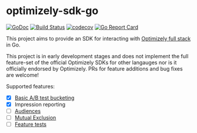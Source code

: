 # optimizely-sdk-go
[![GoDoc](https://godoc.org/github.com/spothero/optimizely-sdk-go?status.svg)](https://godoc.org/github.com/spothero/optimizely-sdk-go)
[![Build Status](https://circleci.com/gh/spothero/optimizely-sdk-go/tree/master.svg?style=shield)](https://circleci.com/gh/spothero/optimizely-sdk-go/tree/master)
[![codecov](https://codecov.io/gh/spothero/optimizely-sdk-go/branch/master/graph/badge.svg)](https://codecov.io/gh/spothero/optimizely-sdk-go)
[![Go Report Card](https://goreportcard.com/badge/github.com/spothero/optimizely-sdk-go)](https://goreportcard.com/report/github.com/spothero/optimizely-sdk-go)

This project aims to provide an SDK for interacting with [Optimizely full stack](https://optimizely.com) in Go.

This project is in early development stages and does not implement the full feature-set of the official Optimizely SDKs
for other langauges nor is it officially endorsed by Optimizely. PRs for feature additions and bug fixes are welcome!

Supported features:

- [x] [Basic A/B test bucketing](https://docs.developers.optimizely.com/full-stack/docs/run-a-b-tests)
- [x] Impression reporting
- [ ] [Audiences](https://docs.developers.optimizely.com/full-stack/docs/define-audiences-and-attributes)
- [ ] [Mutual Exclusion](https://docs.developers.optimizely.com/full-stack/docs/use-mutual-exclusion)
- [ ] [Feature tests](https://docs.developers.optimizely.com/full-stack/docs/run-feature-tests)
